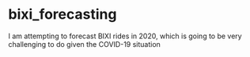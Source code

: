 # bixi_forecasting
I am attempting to forecast BIXI rides in 2020, which is going to be very challenging to do given the COVID-19 situation
